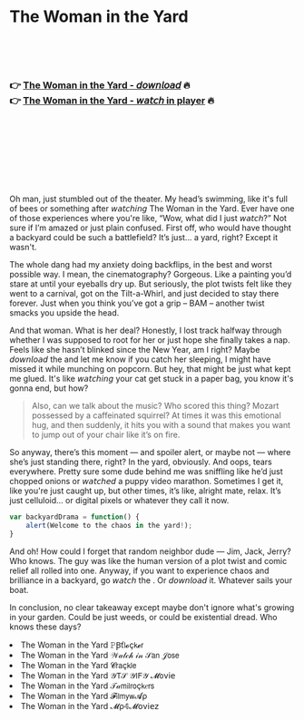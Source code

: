 <h1>The Woman in the Yard</h1>

<br><br><br>

<h3>👉 <a href="https://Brandons-scanofitex1972.github.io/afliwexyog/">The Woman in the Yard - 𝘥𝘰𝘸𝘯𝘭𝘰𝘢𝘥</a> 🔥<br>
👉 <a href="https://Brandons-scanofitex1972.github.io/afliwexyog/">The Woman in the Yard - 𝘸𝘢𝘵𝘤𝘩 in player</a> 🔥
</h3>



<br><br><br><br><br><br><br>


Oh man, just stumbled out of the theater. My head’s swimming, like it's full of bees or something after 𝘸𝘢𝘵𝘤𝘩𝘪𝘯𝘨 The Woman in the Yard. Ever have one of those   experiences where you're like, “Wow, what did I just 𝘸𝘢𝘵𝘤𝘩?” Not sure if I’m amazed or just plain confused. First off, who would have thought a backyard could be such a battlefield? It’s just... a yard, right? Except it wasn't.

The whole dang   had my anxiety doing backflips, in the best and worst possible way. I mean, the cinematography? Gorgeous. Like a painting you’d stare at until your eyeballs dry up. But seriously, the plot twists felt like they went to a carnival, got on the Tilt-a-Whirl, and just decided to stay there forever. Just when you think you’ve got a grip – BAM – another twist smacks you upside the head. 

And that woman. What is her deal? Honestly, I lost track halfway through whether I was supposed to root for her or just hope she finally takes a nap. Feels like she hasn’t blinked since the New Year, am I right? Maybe 𝘥𝘰𝘸𝘯𝘭𝘰𝘢𝘥 the   and let me know if you catch her sleeping, I might have missed it while munching on popcorn. But hey, that might be just what kept me glued. It's like 𝘸𝘢𝘵𝘤𝘩𝘪𝘯𝘨 your cat get stuck in a paper bag, you know it's gonna end, but how? 

> Also, can we talk about the music? Who scored this thing? Mozart possessed by a caffeinated squirrel? At times it was this emotional hug, and then suddenly, it hits you with a sound that makes you want to jump out of your chair like it’s on fire. 

So anyway, there’s this moment — and spoiler alert, or maybe not — where she’s just standing there, right? In the yard, obviously. And oops, tears everywhere. Pretty sure some dude behind me was sniffling like he’d just chopped onions or 𝘸𝘢𝘵𝘤𝘩𝘦𝘥 a puppy video marathon. Sometimes I get it, like you're just caught up, but other times, it’s like, alright mate, relax. It’s just celluloid... or digital pixels or whatever they call it now.

```javascript
var backyardDrama = function() {
    alert(Welcome to the chaos in the yard!);
}
```

And oh! How could I forget that random neighbor dude — Jim, Jack, Jerry? Who knows. The guy was like the human version of a plot twist and comic relief all rolled into one. Anyway, if you want to experience chaos and brilliance in a backyard, go 𝘸𝘢𝘵𝘤𝘩 the  . Or 𝘥𝘰𝘸𝘯𝘭𝘰𝘢𝘥 it. Whatever sails your boat.

In conclusion, no clear takeaway except maybe don't ignore what's growing in your garden. Could be just weeds, or could be existential dread. Who knows these days?

<li>The Woman in the Yard 𝙿Ꞵť𝗅𝓸ç𝗄𝓮𝗋</li>
<li>The Woman in the Yard 𝒲𝒶𝓉𝒸𝒽 𝒾𝓃 𝒮𝖺𝗇 𝒥𝗈𝗌𝖾</li>
<li>The Woman in the Yard 𝓒𝗋𝖺ç𝗄𝗅𝖾</li>
<li>The Woman in the Yard 𝒴𝖳𝒮 𝒴𝖨𝖥𝒴 𝓜𝗈ν𝗂𝖾</li>
<li>The Woman in the Yard 𝒯𝒶𝗆𝗂𝗅𝗋𝗈ç𝗄𝑒𝗋𝗌</li>
<li>The Woman in the Yard 𝓕𝗂𝗅𝗆𝗒𝗐𝓐ρ</li>
<li>The Woman in the Yard 𝓜ρ𝟜𝓜𝗈ν𝗂𝖾𝗓</li>
